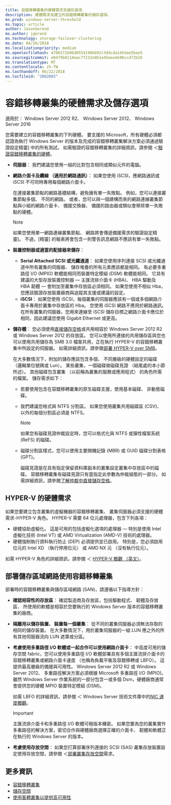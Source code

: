```yaml
---
title: 容錯移轉叢集的硬體需求及儲存選項
description: 硬體需求及建立的容錯移轉叢集的儲存選項。
ms.prod: windows-server-threshold
ms.topic: article
author: JasonGerend
ms.author: jgerend
ms.technology: storage-failover-clustering
ms.date: 04/26/2018
ms.localizationpriority: medium
ms.openlocfilehash: 4706372b06d0554196b692c3ddcda145dee5bae5
ms.sourcegitcommit: e0479b0114eac7f232e8b1e45eeede96ccd72b26
ms.translationtype: MT
ms.contentlocale: zh-TW
ms.lasthandoff: 06/22/2018
ms.locfileid: "2082003"
---
```

# <a name="failover-clustering-hardware-requirements-and-storage-options"></a>容錯移轉叢集的硬體需求及儲存選項

適用於： Windows Server 2012 R2、 Windows Server 2012、 Windows Server 2016

您需要建立的容錯移轉叢集的下列硬體。 要支援的 Microsoft，所有硬體必須都認證為執行 Windows Server 的版本及完成的容錯移轉叢集解決方案必須通過驗證設定精靈] 中的所有測試。 如需驗證的容錯移轉叢集的詳細資訊，請參閱 ＜[驗證容錯移轉叢集的硬體](<https://docs.microsoft.com/previous-versions/windows/it-pro/windows-server-2012-r2-and-2012/jj134244(v%3dws.11)>)。

- **伺服器**： 我們建議您使用一組的比對包含相同或類似元件的電腦。
- **網路介面卡及纜線 （適用於網路通訊）**： 如果您使用 iSCSI，應網路通訊或 iSCSI 不可同時專用每個網路介面卡。

    在連接叢集節點的網路基礎結構，避免擁有單一失敗點。 例如，您可以連接叢集節點多個、 不同的網路。 或者，您可以與一個建構而來的網路連線叢集節點與小組的網路介面卡、 備援交換器、 備援的路由器或類似會移除單一失敗點的硬體。

    >[!NOTE]
    >如果您使用單一網路連線叢集節點、 網路將會傳遞備援需求的驗證設定精靈]。 不過，[精靈] 的報表將會包含一則警告訊息網路不應該有單一失敗點。

- **裝置控制器或適當的配接器來儲存**：

  - **Serial Attached SCSI 或光纖通道**： 如果您使用序列連接 SCSI 或光纖通道中所有叢集的伺服器、 儲存堆疊的所有元素應該都是相同。 有必要多重路徑 I/O (MPIO) 軟體能相同而裝置特定模組 (DSM) 軟體能相同。 它具有建議的大型存放裝置控制器 — 主匯流排介面卡 (HBA)、 HBA 驅動及 HBA 韌體 — 會附加至叢集中存放區必須相同。 如果您使用不相似 Hba，您應該驗證存放裝置廠商與追蹤其支援或建議的設定。
  - **iSCSI**： 如果您使用 iSCSI，每個叢集的伺服器應該有一個或多個網路介面卡專用於叢集中存放區的 Hba。 您使用 iSCSI 網路不應用於網路通訊。 在所有叢集的伺服器，您用來連線至 iSCSI 儲存目標之網路介面卡應位於相同，因此建議您使用 Gigabit Ethernet 或更高。
- **儲存體**： 您必須使用[直接儲存空格](../storage/storage-spaces/storage-spaces-direct-overview.md)或共用相容於 Windows Server 2012 R2 或 Windows Server 2012 的存放區。 您可以使用所連接的共用儲存區與您也可以使用共用儲存為 SMB 3.0 檔案共用，正在執行 HYPER-V 的容錯移轉叢集中所設定的伺服器。 如需詳細資訊，請參閱[部署 HYPER-V over SMB](<https://docs.microsoft.com/previous-versions/windows/it-pro/windows-server-2012-r2-and-2012/jj134187(v%3dws.11)>)。

    在大多數情況下，附加的儲存應該包含多個、 不同層級的硬體設定的磁碟 （邏輯單位號碼或 Lun）。 某些叢集，一個磁碟做磁碟見證 （結尾處的本小節所述）。 其他磁碟包含叢集 （以前稱為叢集的服務或應用程式） 的角色所需的檔案。 儲存需求如下：

  - 若要使用包含在容錯移轉叢集的原生磁碟支援，使用基本磁碟、 非動態磁碟。
  - 我們建議您格式與 NTFS 分割區。 如果您使用叢集共用磁碟區 (CSV)、 以外的每個分割區必須是 NTFS。

    >[!NOTE]
    >如果您有磁碟見證仲裁設定時，您可以格式化與 NTFS 或彈性檔案系統 (ReFS) 的磁碟。

  - 磁碟分割區樣式，您可以使用主要開機記錄 (MBR) 或 GUID 磁碟分割表格 (GPT)。

    磁碟見證是在具有指定保留資料庫副本的叢集設定叢集中存放區中的磁碟。 容錯移轉叢集有磁碟見證只有當指定此參數為仲裁組態的一部分。 如需詳細資訊，請參閱[了解仲裁中直接儲存空格](../storage/storage-spaces/understand-quorum.md)。

## <a name="hardware-requirements-for-hyper-v"></a>HYPER-V 的硬體需求

如果您要建立包含叢集的虛擬機器的容錯移轉叢集、 叢集伺服器必須支援的硬體需求-HYPER-V 角色。 HYPER-V 需要 64 位元處理器，包含下列各項：

- 硬體協助虛擬化。 這是可用的包括虛擬化選項的處理器 — 特別是使用 Intel 虛擬化技術 (Intel VT) 或 AMD Virtualization (AMD-V) 技術的處理器。
- 硬體強制執行資料執行防止 (DEP) 必須提供並已啟用。 特別是，您必須啟用位元的 Intel XD （執行停用位元） 或 AMD NX 元 （沒有執行位元）。

如需 HYPER-V 角色的詳細資訊，請參閱 ＜ [HYPER-V 概觀 （英文）](<https://docs.microsoft.com/previous-versions/windows/it-pro/windows-server-2012-r2-and-2012/hh831531(v%3dws.11)>)。

## <a name="deploying-storage-area-networks-with-failover-clusters"></a>部署儲存區域網路使用容錯移轉叢集

部署時的容錯移轉叢集與儲存區域網路 (SAN)，請遵循以下指導方針：

- **確認相容性的存放區**： 確認製造商及存放區，包括驅動程式、 韌體及存放區、 所使用的軟體是相容於您要執行的 Windows Server 版本的容錯移轉叢集的廠商。
- **隔離用以儲存裝置、 裝置每一個叢集**： 從不同的叢集伺服器必須無法存取的相同的儲存裝置。 在大多數情況下，用於叢集伺服器的一組 LUN 應之外的所有其他伺服器流向 LUN 遮罩或分區。
- **考慮使用多重路徑 I/O 軟體或一起合作可以使用網路介面卡**： 中高度可用的儲存空間 fabric，您可以使用多重路徑 I/O 軟體部署具有多個主匯流排介面卡的容錯移轉叢集或網路介面卡速度 （也稱為負載平衡及容錯移轉或 LBFO）。 這提供最高層級的備援與可用性。 Windows Server 2012 R2 或 Windows Server 2012、 多重路徑解決方案必須根據 Microsoft 多重路徑 I/O (MPIO)。 雖然 Windows Server 作業系統的一部分包含一或多個 Dsm，硬體廠商通常會提供您的硬體 MPIO 裝置特定模組 (DSM)。

    如需 LBFO 的詳細資訊，請參閱 ＜ Windows Server 技術文件庫中的[NIC 速度概觀](https://docs.microsoft.com/windows-server/networking/technologies/nic-teaming/nic-teaming)。

    >[!IMPORTANT]
    >主匯流排介面卡和多重路徑 I/O 軟體可極版本機密。 如果您要為您的叢集實作多重路徑的解決方案，密切合作與硬體廠商選擇正確的介面卡、 韌體和軟體正在執行的 Windows Server 的版本。

- **考慮使用存放空間**： 如果您打算部署序列連接的 SCSI (SAS) 叢集存放裝置設定使用存放空間，請參閱 ＜[部署叢集存放空間](<https://docs.microsoft.com/previous-versions/windows/it-pro/windows-server-2012-r2-and-2012/jj822937(v%3dws.11)>)需求。

## <a name="more-information"></a>更多資訊

- [容錯移轉叢集](failover-clustering.md)
- [儲存空間](<https://docs.microsoft.com/previous-versions/windows/it-pro/windows-server-2012-r2-and-2012/hh831739(v%3dws.11)>)
- [使用客體叢集以提供高可用性](<https://docs.microsoft.com/previous-versions/windows/it-pro/windows-server-2012-r2-and-2012/dn440540(v%3dws.11)>)